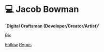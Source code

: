 
<!--
**jbowwman8991/jbowwman8991** is a ✨ _special_ ✨ repository because its `README.md` (this file) appears on your GitHub profile.
-->

# 💻 Jacob Bowman

**`Digital Craftsman (Developer/Creator/Artist)'**

Bio

<p align="left">
    <a href="https://github.com/jbowwman8991?tab=followers">Follow</a>
    <a href="https://github.com/jbowwman8991?tab=repositories">Repos</a>
</p>
